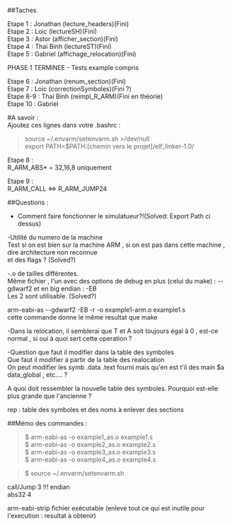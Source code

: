 ﻿##Taches  

Etape 1 : Jonathan (lecture_headers)(Fini)  
Etape 2 : Loic (lectureSH)(Fini)  
Etape 3 : Astor (afficher_section)(Fini)  
Etape 4 : Thai Binh (lectureST)(Fini)  
Etape 5 : Gabriel (affichage_relocation)(Fini)  

PHASE 1 TERMINEE - Tests example compris  

Etape 6 : Jonathan (renum_section)(Fini)  
Etape 7 : Loic (correctionSymboles)(Fini ?)  
Etape 8-9 : Thai Binh (reimpl_R_ARM)(Fini en théorie)  
Etape 10 : Gabriel  

#A savoir :  
Ajoutez ces lignes dans votre .bashrc :  
> source ~/.envarm/setenvarm.sh >/dev/null  
> export PATH=$PATH:[chemin vers le projet]/elf_linker-1.0/  

Etape 8 :  
R_ARM_ABS* = 32,16,8 uniquement  

Etape 9 :  
R_ARM_CALL <=> R_ARM_JUMP24  

##Questions :
- Comment faire fonctionner le simulatueur?!(Solved: Export Path ci dessus)  


-Utilité du numero de la machine  
Test si on est bien sur la machine ARM , si on est pas dans cette machine , dire architecture non reconnue  
et des flags ? (Solved?)  

-.o de tailles différentes.  
Même fichier , l'un avec des options de debug en plus (celui du make) : --gdwarf2 et en big endian : -EB  
Les 2 sont utilisable. (Solved?)  

arm-eabi-as --gdwarf2  -EB  -r  -o example1-arm.o example1.s  
cette commande donne le même resultat que make  



-Dans la relocation, il semblerai que T et A soit toujours égal à 0 , est-ce normal , si oui à quoi sert cette operation ?  

-Question que faut il modifier dans la table des symboles  
Que faut il modifier a partir de la table des realocation  
On peut modifier les symb .data .text fourni mais qu'en est t'il des main $a data_global , etc.... ?  

A quoi doit ressembler la nouvelle table des symboles. Pourquoi est-elle plus grande que l'ancienne ?  
  
 rep : table des symboles et des noms à enlever des sections

  
  
##Mémo des commandes :    

> $ arm-eabi-as -o example1_as.o example1.s  
> $ arm-eabi-as -o example2_as.o example2.s  
> $ arm-eabi-as -o example3_as.o example3.s  
> $ arm-eabi-as -o example4_as.o example4.s  

> $ source ~/.envarm/setenvarm.sh  

call/Jump 3 !!! endian  
abs32 4  


arm-eabi-strip fichier exécutable (enleve tout ce qui est inutile pour l'execution : resultat à obtenir)

